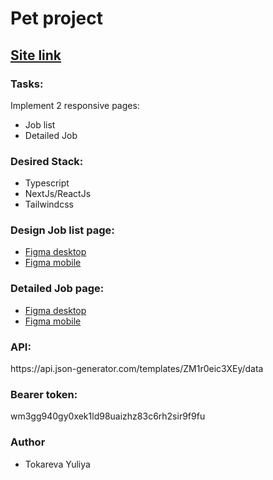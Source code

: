 <h1>Pet project</h1>

<h2><a href="https://comforting-strudel-35f6c1.netlify.app" rel="nofollow">Site link</a></h2>

<h3>Tasks:</h3>

<p>Implement 2 responsive pages:</p>

<ul>
<li>Job list </li>
<li>Detailed Job</li>
</ul>

<h3>Desired Stack:</h3>

<ul>
<li>Typescript</li>
<li>NextJs/ReactJs</li>
<li>Tailwindcss</li>
</ul>

<h3>Design Job list page:</h3>

<ul>
<li><a href="https://www.figma.com/file/RH8vWb5CQ9NLm7iRgU4AeT/Test-Task-FE-ALLab?node-id=1%3A480" rel="nofollow">Figma desktop</a></li>
<li><a href="https://www.figma.com/file/RH8vWb5CQ9NLm7iRgU4AeT/Test-Task-FE-ALLab?node-id=1%3A2909" rel="nofollow">Figma mobile</a></li>
</ul>

<h3>Detailed Job page:</h3>

<ul>
<li><a href="https://www.figma.com/file/RH8vWb5CQ9NLm7iRgU4AeT/Test-Task-FE-ALLab?node-id=3%3A1691" rel="nofollow">Figma desktop</a></li>
<li><a href="https://www.figma.com/file/RH8vWb5CQ9NLm7iRgU4AeT/Test-Task-FE-ALLab?node-id=3%3A2293
" rel="nofollow">Figma mobile</a></li>
</ul>

<h3>API:</h3>

<p>https://api.json-generator.com/templates/ZM1r0eic3XEy/data</p>

<h3>Bearer token:</h3>

<p>wm3gg940gy0xek1ld98uaizhz83c6rh2sir9f9fu</p>

<h3>Author</h3>
<ul>
<li>Tokareva Yuliya</li>
</ul>
